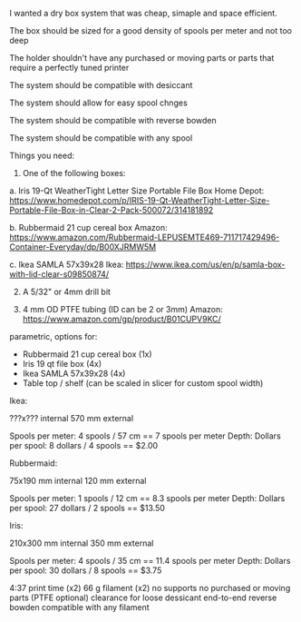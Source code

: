 I wanted a dry box system that was cheap, simaple and space efficient.

The box should be sized for a good density of spools per meter and not too deep

The holder shouldn't have any purchased or moving parts or parts that require a perfectly tuned printer

The system should be compatible with desiccant

The system should allow for easy spool chnges

The system should be compatible with reverse bowden

The system should be compatible with any spool




Things you need:

1. One of the following boxes:

a.
Iris 19-Qt WeatherTight Letter Size Portable File Box
Home Depot: https://www.homedepot.com/p/IRIS-19-Qt-WeatherTight-Letter-Size-Portable-File-Box-in-Clear-2-Pack-500072/314181892

b.
Rubbermaid 21 cup cereal box
Amazon: https://www.amazon.com/Rubbermaid-LEPUSEMTE469-711717429496-Container-Everyday/dp/B00XJRMW5M

c.
Ikea SAMLA 57x39x28
Ikea: https://www.ikea.com/us/en/p/samla-box-with-lid-clear-s09850874/

2. A 5/32" or 4mm drill bit

3. 4 mm OD PTFE tubing (ID can be 2 or 3mm)
Amazon: https://www.amazon.com/gp/product/B01CUPV9KC/

parametric, options for:
- Rubbermaid 21 cup cereal box (1x)
- Iris 19 qt file box (4x)
- Ikea SAMLA 57x39x28 (4x)
- Table top / shelf (can be scaled in slicer for custom spool width)

Ikea:

???x??? internal
570 mm external

Spools per meter: 4 spools / 57 cm == 7 spools per meter
Depth: 
Dollars per spool: 8 dollars / 4 spools == $2.00


Rubbermaid:

75x190 mm internal
120 mm external

Spools per meter: 1 spools / 12 cm == 8.3 spools per meter
Depth: 
Dollars per spool: 27 dollars / 2 spools == $13.50

Iris:

210x300 mm internal
350 mm external

Spools per meter: 4 spools / 35 cm == 11.4 spools per meter
Depth: 
Dollars per spool: 30 dollars / 8 spools == $3.75

4:37 print time (x2)
66 g filament (x2)
no supports
no purchased or moving parts (PTFE optional)
clearance for loose dessicant
end-to-end reverse bowden
compatible with any filament
